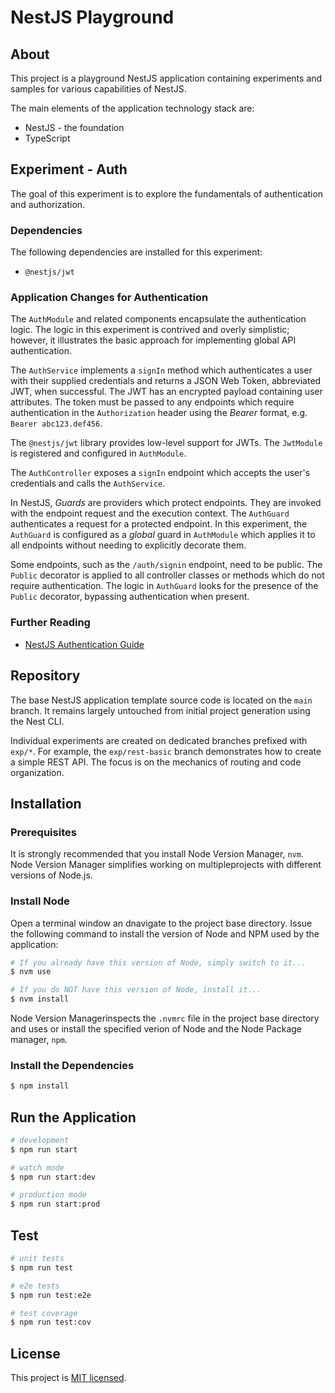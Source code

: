 # NestJS Playground

## About

This project is a playground NestJS application containing experiments and samples for various capabilities of NestJS.

The main elements of the application technology stack are:

- NestJS - the foundation
- TypeScript

## Experiment - Auth

The goal of this experiment is to explore the fundamentals of authentication and authorization.

### Dependencies

The following dependencies are installed for this experiment:

- `@nestjs/jwt`

### Application Changes for Authentication

The `AuthModule` and related components encapsulate the authentication logic. The logic in this experiment is contrived and overly simplistic; however, it illustrates the basic approach for implementing global API authentication.

The `AuthService` implements a `signIn` method which authenticates a user with their supplied credentials and returns a JSON Web Token, abbreviated JWT, when successful. The JWT has an encrypted payload containing user attributes. The token must be passed to any endpoints which require authentication in the `Authorization` header using the _Bearer_ format, e.g. `Bearer abc123.def456`.

The `@nestjs/jwt` library provides low-level support for JWTs. The `JwtModule` is registered and configured in `AuthModule`.

The `AuthController` exposes a `signIn` endpoint which accepts the user's credentials and calls the `AuthService`.

In NestJS, _Guards_ are providers which protect endpoints. They are invoked with the endpoint request and the execution context. The `AuthGuard` authenticates a request for a protected endpoint. In this experiment, the `AuthGuard` is configured as a _global_ guard in `AuthModule` which applies it to all endpoints without needing to explicitly decorate them.

Some endpoints, such as the `/auth/signin` endpoint, need to be public. The `Public` decorator is applied to all controller classes or methods which do not require authentication. The logic in `AuthGuard` looks for the presence of the `Public` decorator, bypassing authentication when present.

### Further Reading

- [NestJS Authentication Guide](https://docs.nestjs.com/security/authentication)

## Repository

The base NestJS application template source code is located on the `main` branch. It remains largely untouched from initial project generation using the Nest CLI.

Individual experiments are created on dedicated branches prefixed with `exp/*`. For example, the `exp/rest-basic` branch demonstrates how to create a simple REST API. The focus is on the mechanics of routing and code organization.

## Installation

### Prerequisites

It is strongly recommended that you install Node Version Manager, `nvm`. Node Version Manager simplifies working on multipleprojects with different versions of Node.js.

### Install Node

Open a terminal window an dnavigate to the project base directory. Issue the following command to install the version of Node and NPM used by the application:

```bash
# If you already have this version of Node, simply switch to it...
$ nvm use

# If you do NOT have this version of Node, install it...
$ nvm install
```

Node Version Managerinspects the `.nvmrc` file in the project base directory and uses or install the specified verion of Node and the Node Package manager, `npm`.

### Install the Dependencies

```bash
$ npm install
```

## Run the Application

```bash
# development
$ npm run start

# watch mode
$ npm run start:dev

# production mode
$ npm run start:prod
```

## Test

```bash
# unit tests
$ npm run test

# e2e tests
$ npm run test:e2e

# test coverage
$ npm run test:cov
```

## License

This project is [MIT licensed](LICENSE).
